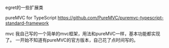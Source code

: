 ﻿egret的一些扩展类


pureMVC for TypeScript
https://github.com/PureMVC/puremvc-typescript-standard-framework

mvc 我自己写的一个简单的mvc框架，用法和pureMVC一样，基本功能都实现了。
一开始不知道有pureMVC的官方版本，自己花了点时间写的。

